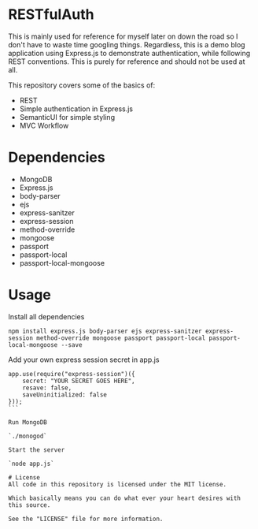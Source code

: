 # RESTfulAuth
This is mainly used for reference for myself later on down the road so I don't have to waste time googling things. Regardless, this is a demo blog application using Express.js to demonstrate authentication, while following REST conventions. This is purely for reference and should not be used at all.  

This repository covers some of the basics of: 
* REST
* Simple authentication in Express.js
* SemanticUI for simple styling
* MVC Workflow

# Dependencies
* MongoDB
* Express.js
* body-parser
* ejs
* express-sanitzer
* express-session
* method-override
* mongoose
* passport
* passport-local
* passport-local-mongoose

# Usage
Install all dependencies

`npm install express.js body-parser ejs express-sanitzer express-session method-override mongoose passport passport-local passport-local-mongoose --save`

Add your own express session secret in app.js
````
app.use(require("express-session")({
    secret: "YOUR SECRET GOES HERE", 
    resave: false,
    saveUninitialized: false
}));
```

Run MongoDB

`./monogod`

Start the server

`node app.js`

# License
All code in this repository is licensed under the MIT license.

Which basically means you can do what ever your heart desires with this source.

See the "LICENSE" file for more information.
